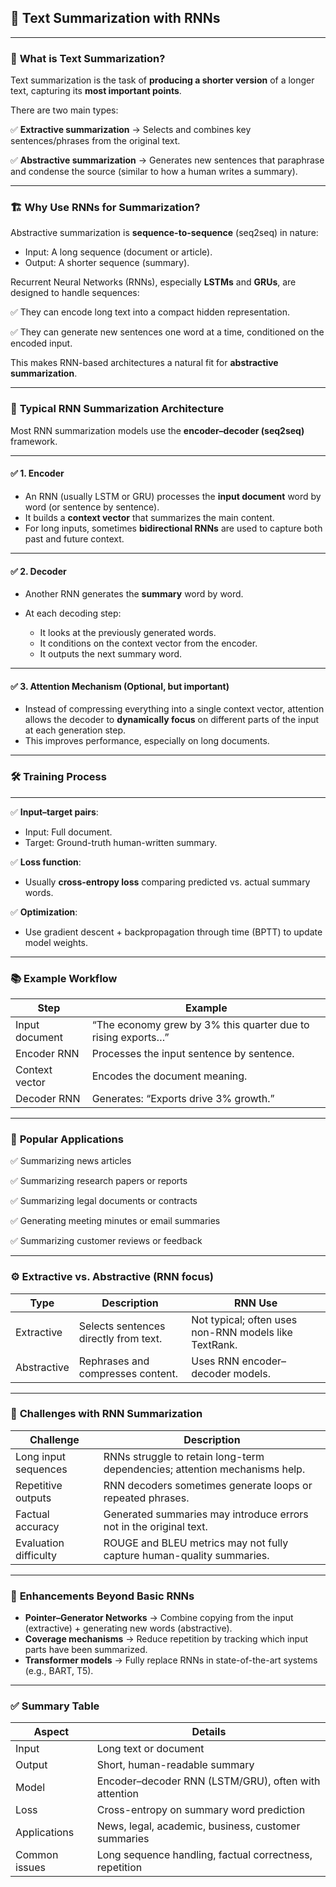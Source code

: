 ## 📝 **Text Summarization with RNNs**

---

### 🌟 **What is Text Summarization?**

Text summarization is the task of **producing a shorter version** of a longer text, capturing its **most important points**.

There are two main types:

✅ **Extractive summarization** → Selects and combines key sentences/phrases from the original text.

✅ **Abstractive summarization** → Generates new sentences that paraphrase and condense the source (similar to how a human writes a summary).

---

### 🏗 **Why Use RNNs for Summarization?**

Abstractive summarization is **sequence-to-sequence** (seq2seq) in nature:

* Input: A long sequence (document or article).
* Output: A shorter sequence (summary).

Recurrent Neural Networks (RNNs), especially **LSTMs** and **GRUs**, are designed to handle sequences:

✅ They can encode long text into a compact hidden representation.

✅ They can generate new sentences one word at a time, conditioned on the encoded input.

This makes RNN-based architectures a natural fit for **abstractive summarization**.

---

### 🔧 **Typical RNN Summarization Architecture**

Most RNN summarization models use the **encoder–decoder (seq2seq)** framework.

---

#### ✅ **1. Encoder**

* An RNN (usually LSTM or GRU) processes the **input document** word by word (or sentence by sentence).
* It builds a **context vector** that summarizes the main content.
* For long inputs, sometimes **bidirectional RNNs** are used to capture both past and future context.

---

#### ✅ **2. Decoder**

* Another RNN generates the **summary** word by word.
* At each decoding step:

  * It looks at the previously generated words.
  * It conditions on the context vector from the encoder.
  * It outputs the next summary word.

---

#### ✅ **3. Attention Mechanism (Optional, but important)**

* Instead of compressing everything into a single context vector, attention allows the decoder to **dynamically focus** on different parts of the input at each generation step.
* This improves performance, especially on long documents.

---

### 🛠 **Training Process**

---

✅ **Input–target pairs**:

* Input: Full document.
* Target: Ground-truth human-written summary.

✅ **Loss function**:

* Usually **cross-entropy loss** comparing predicted vs. actual summary words.

✅ **Optimization**:

* Use gradient descent + backpropagation through time (BPTT) to update model weights.

---

### 📚 **Example Workflow**

| Step           | Example                                                      |
| -------------- | ------------------------------------------------------------ |
| Input document | “The economy grew by 3% this quarter due to rising exports…” |
| Encoder RNN    | Processes the input sentence by sentence.                    |
| Context vector | Encodes the document meaning.                                |
| Decoder RNN    | Generates: “Exports drive 3% growth.”                        |

---

### 🚀 **Popular Applications**

✅ Summarizing news articles

✅ Summarizing research papers or reports

✅ Summarizing legal documents or contracts

✅ Generating meeting minutes or email summaries

✅ Summarizing customer reviews or feedback

---

### ⚙ **Extractive vs. Abstractive (RNN focus)**

| Type        | Description                           | RNN Use                                               |
| ----------- | ------------------------------------- | ----------------------------------------------------- |
| Extractive  | Selects sentences directly from text. | Not typical; often uses non-RNN models like TextRank. |
| Abstractive | Rephrases and compresses content.     | Uses RNN encoder–decoder models.                      |

---

### 🧠 **Challenges with RNN Summarization**

| Challenge             | Description                                                                |
| --------------------- | -------------------------------------------------------------------------- |
| Long input sequences  | RNNs struggle to retain long-term dependencies; attention mechanisms help. |
| Repetitive outputs    | RNN decoders sometimes generate loops or repeated phrases.                 |
| Factual accuracy      | Generated summaries may introduce errors not in the original text.         |
| Evaluation difficulty | ROUGE and BLEU metrics may not fully capture human-quality summaries.      |

---

### 🔗 **Enhancements Beyond Basic RNNs**

* **Pointer–Generator Networks** → Combine copying from the input (extractive) + generating new words (abstractive).
* **Coverage mechanisms** → Reduce repetition by tracking which input parts have been summarized.
* **Transformer models** → Fully replace RNNs in state-of-the-art systems (e.g., BART, T5).

---

### ✅ **Summary Table**

| Aspect        | Details                                                 |
| ------------- | ------------------------------------------------------- |
| Input         | Long text or document                                   |
| Output        | Short, human-readable summary                           |
| Model         | Encoder–decoder RNN (LSTM/GRU), often with attention    |
| Loss          | Cross-entropy on summary word prediction                |
| Applications  | News, legal, academic, business, customer summaries     |
| Common issues | Long sequence handling, factual correctness, repetition |
